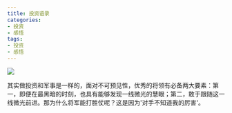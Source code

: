 ```yaml
---
title: 投资语录
categories:
- 投资
- 感悟      
tags:
- 投资
- 感悟
---
```



![](https://ws1.sinaimg.cn/large/006c6oKBgy1ftbzqgvqn3j30go0lpmyt.jpg)



其实做投资和军事是一样的，面对不可预见性，优秀的将领有必备两大要素：第一，即便在最黑暗的时刻，也具有能够发现一线微光的慧眼；第二，敢于跟随这一线微光前进。那为什么将军能打胜仗呢？这是因为'对手不知道我的厉害'。

